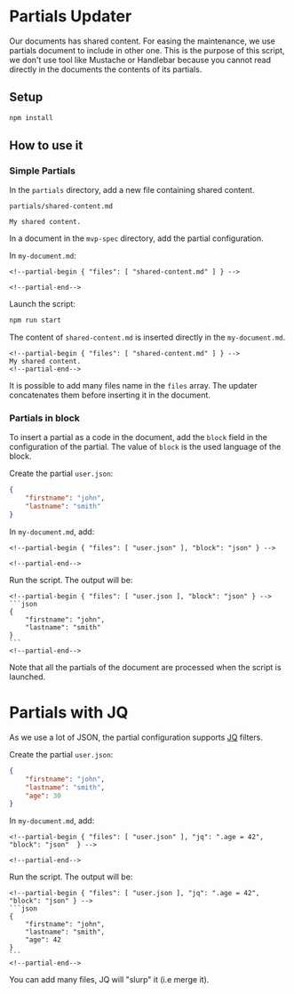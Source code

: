 # Partials Updater

Our documents has shared content. For easing the maintenance, we use partials
document to include in other one. This is the purpose of this script, we don't
use tool like Mustache or Handlebar because you cannot read directly in
the documents the contents of its partials.

## Setup

```bash
npm install
```

## How to use it

### Simple Partials

In the `partials` directory, add a new file containing shared content.

`partials/shared-content.md`
```
My shared content.
```

In a document in the `mvp-spec` directory, add the partial configuration.

In `my-document.md`:
```
<!--partial-begin { "files": [ "shared-content.md" ] } -->

<!--partial-end-->

```

Launch the script:

```bash
npm run start
```

The content of `shared-content.md` is inserted directly in the `my-document.md`.
```
<!--partial-begin { "files": [ "shared-content.md" ] } -->
My shared content.
<!--partial-end-->

```

It is possible to add many files name in the `files` array. The updater
concatenates them before inserting it in the document.

### Partials in block

To insert a partial as a code in the document, add the `block` field in the
configuration of the partial. The value of `block` is the used language of the
block.

Create the partial `user.json`:
```json
{
    "firstname": "john",
    "lastname": "smith"
}
```

In `my-document.md`, add:
```
<!--partial-begin { "files": [ "user.json" ], "block": "json" } -->

<!--partial-end-->
```

Run the script. The output will be:
````
<!--partial-begin { "files": [ "user.json ], "block": "json" } -->
```json
{
    "firstname": "john",
    "lastname": "smith"
}
```
<!--partial-end-->
````

Note that all the partials of the document are processed when the script
is launched.

# Partials with JQ

As we use a lot of JSON, the partial configuration supports [JQ](https://stedolan.github.io/jq/) filters.

Create the partial `user.json`:
```json
{
    "firstname": "john",
    "lastname": "smith",
    "age": 30
}
```


In `my-document.md`, add:
```
<!--partial-begin { "files": [ "user.json" ], "jq": ".age = 42", "block": "json"  } -->

<!--partial-end-->
```

Run the script. The output will be:
````
<!--partial-begin { "files": [ "user.json ], "jq": ".age = 42", "block": "json" } -->
```json
{
    "firstname": "john",
    "lastname": "smith",
    "age": 42
}
```
<!--partial-end-->
````

You can add many files, JQ will "slurp" it (i.e merge it).
